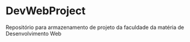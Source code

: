 # DevWebProject
Repositório para armazenamento de projeto da faculdade da matéria de Desenvolvimento Web
